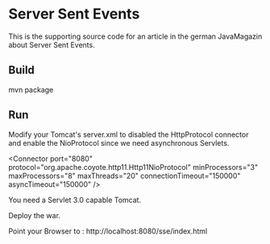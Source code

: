 # Server Sent Events

This is the supporting source code for an article in the german JavaMagazin about Server Sent Events.

## Build

mvn package

## Run

Modify your Tomcat's server.xml to disabled the HttpProtocol connector and enable the NioProtocol since we need asynchronous Servlets.

  &lt;Connector port="8080" protocol="org.apache.coyote.http11.Http11NioProtocol"
  minProcessors="3"
  maxProcessors="8"
  maxThreads="20"
  connectionTimeout="150000"
  asyncTimeout="150000" /&gt;


You need a Servlet 3.0 capable Tomcat.

Deploy the war.

Point your Browser to : http://localhost:8080/sse/index.html

